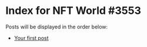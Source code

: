 # Index for NFT World #3553
Posts will be displayed in the order below:

- [Your first post](./001-first.md)

